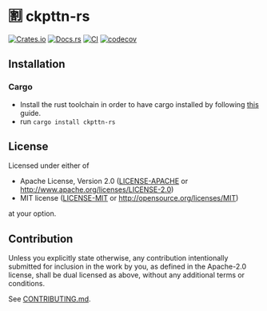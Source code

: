 # 🈹 ckpttn-rs

[![Crates.io](https://img.shields.io/crates/v/ckpttn-rs.svg)](https://crates.io/crates/ckpttn-rs)
[![Docs.rs](https://docs.rs/ckpttn-rs/badge.svg)](https://docs.rs/ckpttn-rs)
[![CI](https://github.com/luk036/ckpttn-rs/workflows/CI/badge.svg)](https://github.com/luk036/ckpttn-rs/actions)
[![codecov](https://codecov.io/gh/luk036/ckpttn-rs/branch/master/graph/badge.svg?token=xtq6NxtMhd)](https://codecov.io/gh/luk036/ckpttn-rs)

## Installation

### Cargo

* Install the rust toolchain in order to have cargo installed by following
  [this](https://www.rust-lang.org/tools/install) guide.
* run `cargo install ckpttn-rs`

## License

Licensed under either of

 * Apache License, Version 2.0
   ([LICENSE-APACHE](LICENSE-APACHE) or http://www.apache.org/licenses/LICENSE-2.0)
 * MIT license
   ([LICENSE-MIT](LICENSE-MIT) or http://opensource.org/licenses/MIT)

at your option.

## Contribution

Unless you explicitly state otherwise, any contribution intentionally submitted
for inclusion in the work by you, as defined in the Apache-2.0 license, shall be
dual licensed as above, without any additional terms or conditions.

See [CONTRIBUTING.md](CONTRIBUTING.md).
